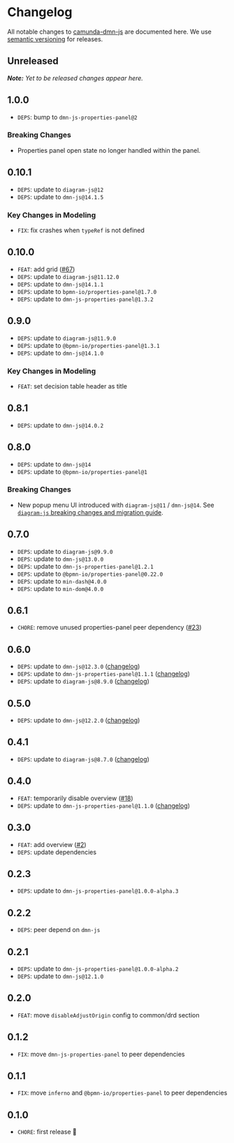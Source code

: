 # Changelog

All notable changes to [camunda-dmn-js](https://github.com/camunda/camunda-dmn-js) are documented here. We use [semantic versioning](http://semver.org/) for releases.

## Unreleased

___Note:__ Yet to be released changes appear here._

## 1.0.0

* `DEPS`: bump to `dmn-js-properties-panel@2`

### Breaking Changes

* Properties panel open state no longer handled within the panel.

## 0.10.1

* `DEPS`: update to `diagram-js@12`
* `DEPS`: update to `dmn-js@14.1.5`

### Key Changes in Modeling

* `FIX`: fix crashes when `typeRef` is not defined

## 0.10.0

* `FEAT`: add grid ([#67](https://github.com/camunda/camunda-dmn-js/pull/67))
* `DEPS`: update to `diagram-js@11.12.0`
* `DEPS`: update to `dmn-js@14.1.1`
* `DEPS`: update to `bpmn-io/properties-panel@1.7.0`
* `DEPS`: update to `dmn-js-properties-panel@1.3.2`

## 0.9.0

* `DEPS`: update to `diagram-js@11.9.0`
* `DEPS`: update to `@bpmn-io/properties-panel@1.3.1`
* `DEPS`: update to `dmn-js@14.1.0`

### Key Changes in Modeling

* `FEAT`: set decision table header as title

## 0.8.1

* `DEPS`: update to `dmn-js@14.0.2`

## 0.8.0

* `DEPS`: update to `dmn-js@14`
* `DEPS`: update to `@bpmn-io/properties-panel@1`

### Breaking Changes
* New popup menu UI introduced with `diagram-js@11` / `dmn-js@14`. See [`diagram-js` breaking changes and migration guide](https://github.com/bpmn-io/diagram-js/blob/develop/CHANGELOG.md#breaking-changes).

## 0.7.0

* `DEPS`: update to `diagram-js@9.9.0`
* `DEPS`: update to `dmn-js@13.0.0`
* `DEPS`: update to `dmn-js-properties-panel@1.2.1`
* `DEPS`: update to `@bpmn-io/properties-panel@0.22.0`
* `DEPS`: update to `min-dash@4.0.0`
* `DEPS`: update to `min-dom@4.0.0`

## 0.6.1

* `CHORE`: remove unused properties-panel peer dependency ([#23](https://github.com/camunda/camunda-dmn-js/pull/23))

## 0.6.0

* `DEPS`: update to `dmn-js@12.3.0` ([changelog](https://github.com/bpmn-io/dmn-js/blob/develop/packages/dmn-js/CHANGELOG.md#1230))
* `DEPS`: update to `dmn-js-properties-panel@1.1.1` ([changelog](https://github.com/bpmn-io/dmn-js-properties-panel/blob/master/CHANGELOG.md#111))
* `DEPS`: update to `diagram-js@8.9.0` ([changelog](https://github.com/bpmn-io/diagram-js/blob/master/CHANGELOG.md#890))

## 0.5.0

* `DEPS`: update to `dmn-js@12.2.0` ([changelog](https://github.com/bpmn-io/dmn-js/blob/develop/packages/dmn-js/CHANGELOG.md#1220))

## 0.4.1

* `DEPS`: update to `diagram-js@8.7.0` ([changelog](https://github.com/bpmn-io/diagram-js/blob/master/CHANGELOG.md#870))

## 0.4.0

* `FEAT`: temporarily disable overview ([#18](https://github.com/camunda/camunda-dmn-js/pull/18))
* `DEPS`: update to `dmn-js-properties-panel@1.1.0` ([changelog](https://github.com/bpmn-io/dmn-js-properties-panel/blob/master/CHANGELOG.md#110))

## 0.3.0

* `FEAT`: add overview ([#2](https://github.com/camunda/camunda-dmn-js/issues/2))
* `DEPS`: update dependencies

## 0.2.3

* `DEPS`: update to `dmn-js-properties-panel@1.0.0-alpha.3`

## 0.2.2

* `DEPS`: peer depend on `dmn-js`

## 0.2.1

* `DEPS`: update to `dmn-js-properties-panel@1.0.0-alpha.2`
* `DEPS`: update to `dmn-js@12.1.0`

## 0.2.0

* `FEAT`: move `disableAdjustOrigin` config to common/drd section

## 0.1.2

* `FIX`: move `dmn-js-properties-panel` to peer dependencies

## 0.1.1

* `FIX`: move `inferno` and `@bpmn-io/properties-panel` to peer dependencies

## 0.1.0

* `CHORE`: first release 🎉
